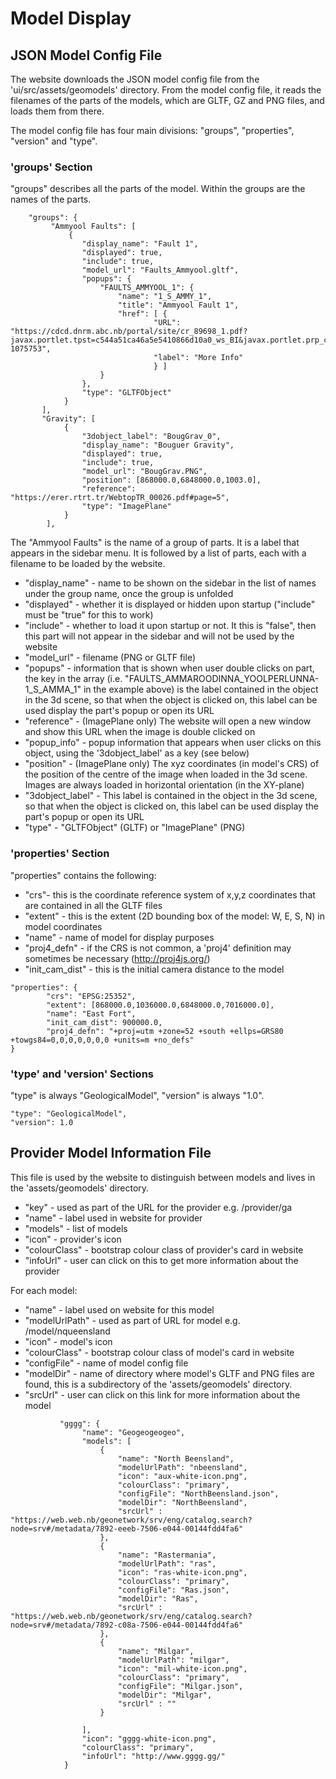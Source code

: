 Model Display
=============

JSON Model Config File
----------------------

The website downloads the JSON model config file from the 'ui/src/assets/geomodels' directory. From the model config file, it reads the filenames of the parts of the models, which are GLTF, GZ and PNG files, and loads them from there.

The model config file has four main divisions:  "groups", "properties", "version" and "type".


### 'groups' Section

"groups" describes all the parts of the model. Within the groups are the names of the parts.


```
    "groups": {
         "Ammyool Faults": [
             {
                "display_name": "Fault 1",
                "displayed": true,
                "include": true,
                "model_url": "Faults_Ammyool.gltf",
                "popups": {
                    "FAULTS_AMMYOOL_1": {
                        "name": "1_S_AMMY_1",
                        "title": "Ammyool Fault 1",
                        "href": [ {
                                "URL": "https://cdcd.dnrm.abc.nb/portal/site/cr_89698_1.pdf?javax.portlet.tpst=c544a51ca46a5e5410866d10a0_ws_BI&javax.portlet.prp_c59371e644a51ca46a5e5410866d10a0=action%3DdoComponentDisplay%26appName%3Dcompnt%26docId%3D580%252F4-1075753",
                                "label": "More Info"
                                } ]
                    }
                },
                "type": "GLTFObject"
            }
       ],
       "Gravity": [
            {
                "3dobject_label": "BougGrav_0",
                "display_name": "Bouguer Gravity",
                "displayed": true,
                "include": true,
                "model_url": "BougGrav.PNG",
                "position": [868000.0,6848000.0,1003.0],
                "reference": "https://erer.rtrt.tr/WebtopTR_00026.pdf#page=5",
                "type": "ImagePlane"
            }
        ],
```


The "Ammyool Faults" is the name of a group of parts. It is a label that appears in the sidebar menu. It is followed by a list of parts, each with a filename to be loaded by the website.

* "display_name" - name to be shown on the sidebar in the list of names under the group name, once the group is unfolded
* "displayed" - whether it is displayed or hidden upon startup ("include" must be "true" for this to work)
* "include" - whether to load it upon startup or not. It this is "false", then this part will not appear in the sidebar and will not be used by the website
* "model_url" - filename (PNG or GLTF file)
* "popups" - information that is shown when user double clicks on part, the key in the array (i.e. "FAULTS_AMMAROODINNA_YOOLPERLUNNA-1_S_AMMA_1" in the example above) is the label contained in the object in the 3d scene, so that when the object is clicked on, this label can be used display the part's popup or open its URL
* "reference" - (ImagePlane only) The website will open a new window and show this URL when the image is double clicked on
* "popup_info" - popup information that appears when user clicks on this object, using the '3dobject_label' as a key (see below)
* "position"  - (ImagePlane only) The xyz coordinates (in model's CRS) of the position of the centre of the image when loaded in the 3d scene. Images are always loaded in horizontal orientation (in the XY-plane)
* "3dobject_label" - This label is contained in the object in the 3d scene, so that when the object is clicked on, this label can be used display the part's popup or open its URL
* "type" - "GLTFObject" (GLTF) or "ImagePlane" (PNG)


### 'properties' Section

"properties" contains the following:

* "crs"- this is the coordinate reference system of x,y,z coordinates that are contained in all the GLTF files
* "extent" -  this is the extent (2D bounding box of the model: W, E, S, N) in model coordinates
* "name" - name of model for display purposes
* "proj4_defn" - if the CRS is not common, a 'proj4' definition may sometimes be necessary (http://proj4js.org/)
* "init_cam_dist" - this is the initial camera distance to the model


```
"properties": {
        "crs": "EPSG:25352",
        "extent": [868000.0,1036000.0,6848000.0,7016000.0],
        "name": "East Fort",
        "init_cam_dist": 900000.0,
        "proj4_defn": "+proj=utm +zone=52 +south +ellps=GRS80 +towgs84=0,0,0,0,0,0,0 +units=m +no_defs"
}
```

### 'type' and 'version' Sections

"type" is always "GeologicalModel", "version" is always "1.0".

```
"type": "GeologicalModel",
"version": 1.0
```

Provider Model Information File
-------------------------------

This file is used by the website to distinguish between models and lives in the 'assets/geomodels' directory.

* "key" - used as part of the URL for the provider e.g. /provider/ga
* "name" - label used in website for provider
* "models" - list of models
* "icon" - provider's icon
* "colourClass" - bootstrap colour class of provider's card in website
* "infoUrl" - user can click on this to get more information about the provider


For each model:

* "name" - label used on website for this model
* "modelUrlPath" - used as part of URL for model e.g. /model/nqueensland
* "icon" - model's icon
* "colourClass" - bootstrap colour class of model's card in website
* "configFile" - name of model config file
* "modelDir" - name of directory where model's GLTF and PNG files are found, this is a subdirectory of the 'assets/geomodels' directory.
* "srcUrl" - user can click on this link for more information about the model

```
           "gggg": {
                "name": "Geogeogeogeo",
                "models": [
                    {
                        "name": "North Beensland",
                        "modelUrlPath": "nbeensland",
                        "icon": "aux-white-icon.png",
                        "colourClass": "primary",
                        "configFile": "NorthBeensland.json",
                        "modelDir": "NorthBeensland",
                        "srcUrl" : "https://web.web.nb/geonetwork/srv/eng/catalog.search?node=srv#/metadata/7892-eeeb-7506-e044-00144fdd4fa6"
                    },
                    {
                        "name": "Rastermania",
                        "modelUrlPath": "ras",
                        "icon": "ras-white-icon.png",
                        "colourClass": "primary",
                        "configFile": "Ras.json",
                        "modelDir": "Ras",
                        "srcUrl" : "https://web.web.nb/geonetwork/srv/eng/catalog.search?node=srv#/metadata/7892-c08a-7506-e044-00144fdd4fa6"
                    },
                    {
                        "name": "Milgar",
                        "modelUrlPath": "milgar",
                        "icon": "mil-white-icon.png",
                        "colourClass": "primary",
                        "configFile": "Milgar.json",
                        "modelDir": "Milgar",
                        "srcUrl" : ""
                    }

                ],
                "icon": "gggg-white-icon.png",
                "colourClass": "primary",
                "infoUrl": "http://www.gggg.gg/"
            }
```
